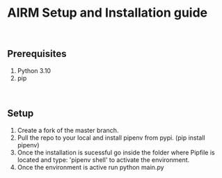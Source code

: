 # AIRM Setup and Installation guide

<br />

## Prerequisites

1. Python 3.10 <br />
2. pip

<br />

## Setup<br />

1. Create a fork of the master branch.
2. Pull the repo to your local and install pipenv from pypi. (pip install pipenv)
3. Once the installation is sucessful go inside the folder where Pipfile is located and type: 'pipenv shell' to activate the environment.
4. Once the environment is active run python main.py